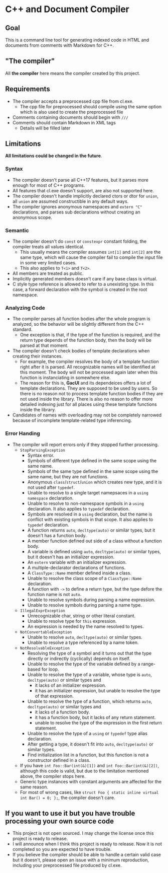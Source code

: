 # C++ and Document Compiler

## Goal

This is a command line tool for generating indexed code in HTML and documents from comments with Markdown for C++.

## "The compiler"

All **the compiler** here means the compiler created by this project.

## Requirements

- The compiler accepts a preprocessed cpp file from cl.exe.
  - The cpp file for preprocessed should compile using the same option which is also used to create the preprocessed file
- Comments containing documents should begin with `///`
- Comments should contain Markdown in XML tags
  - Details will be filled later

## Limitations

**All limitations could be changed in the future**.

### Syntax

- The compiler doesn't parse all C++17 features, but it parses more enough for most of C++ programs.
- All features that cl.exe doesn't support, are also not supported here.
- The compiler doesn't handle implicitly declared ctors or dtor for `union`, all `union` are assumed constructible in any default ways.
- The compiler ignores anonymous namespaces and `extern "C"` declarations, and parses sub declarations without creating an anonymous scope.

### Semantic

- The compiler doesn't do `const` or `constexpr` constant folding, the compiler treats all values identical.
  - This usually means the compiler assumes `int[1]` and `int[2]` are the same type, which will cause the compiler fail to compile the input file in some very limited cases.
  - This also applies to `T<1>` and `T<2>`.
- All members are treated as public.
- Implicitly generated members doesn't care if any base class is virtual.
- C style type reference is allowed to refer to a unexisting type. In this case, a forward declaration with the symbol is created in the root namespace.

### Analyzing Code

- The compiler parses all function bodies after the whole program is analyzed, so the behavior will be slightly different from the C++ standard.
  - One exception is that, if the type of the function is required, and the return type depends of the function body, then the body will be parsed at that moment.
- The compiler doesn't check bodies of template declarations when creating their instances.
  - For example, the compiler resolves the body of a template function right after it is parsed. All recognizable names will be identified at this moment. The body will not be processed again later when this function is instanciating in somewhere else.
  - The reason for this is, **GacUI** and its dependeices offers a lot of template declarations. They are supposed to be used by users. So there is no reason not to process template function bodies if they are not used inside the library. There is also no reason to offer more detailed indexing just for all places using these template functions inside the library.
- Candidates of names with overloading may not be completely narrowed because of incomplete template-related type inferencing.

### Error Handing

- The compiler will report errors only if they stopped further processing.
  - `StopParsingException`
    - Syntax error.
    - Symbols of different type defined in the same scope using the same name.
    - Symbols of the same type defined in the same scope using the same name, but they are not functions.
    - Anonymous `class`/`struct`/`union` which creates new type, and it is not used after `typedef`.
    - Unable to resolve to a single target namepsaces in a `using namespace` declaration.
    - Unable to resolve to non-namespace symbols in a `using` declaration. It also applies to `typedef` declaration.
    - Symbols are resolved in a `using` declaration, but the name is conflict with existing symbols in that scope. It also applies to `typedef` declaration.
    - A function returns `auto`, `decltype(auto)` or similar types, but it doesn't has a function body.
    - A member function defined out side of a class without a function body.
    - A variable is defined using `auto`, `decltype(auto)` or similar types, but it doesn't has an initializer expression.
    - An `extern` variable with an initializer expression.
    - A multiple-declarator declarations of functions.
    - A `ClassType::Name` member defined inside a class.
    - Unable to resolve the class scope of a `ClassType::Name` declaration.
    - A function with `->` to define a return type, but the type defore the function name is not `auto`.
    - Unable to resolve symbols during parsing a name expression.
    - Unable to resolve symbols during parsing a name type.
  - `IllegalExprException`
    - Unrecognizable char, string or other literal constant.
    - Unable to resolve type for `this` expression.
    - An expression is needed by the name resolved to types.
  - `NotConvertableException`
    - Unable to resolve `auto`, `decltype(auto)` or similar types.
    - Unable to resolve a type referenced by a name token.
  - `NotResolvableException`
    - Resolving the type of a symbol and it turns out that the type directly or indirectly (cyclically) depends on itself.
    - Unable to resolve the type of the variable defined by a range-based for loop.
    - Unable to resolve the type of a variable, whose type is `auto`, `decltype(auto)` or similar types and
      - it lacks of an initializer expression.
      - it has an initializer expression, but unable to resolve the type of that expression.
    - Unable to resolve the type of a function, which returns `auto`, `decltype(auto)` or similar types and
      - it lacks of a function body.
      - it has a function body, but it lacks of any return statement.
      - unable to resolve the type of the expression in the first return statement.
    - Unable to resolve the type of a `using` or `typedef` type alias declaration.
    - After getting a type, it doesn't fit into `auto`, `decltype(auto)` or similar types.
    - Find initialization list in a function, but this function is not a constructor defined in a class.
  - If you have `int Foo::Bar(int(&)[1])` and `int Foo::Bar(int(&)[2])`, although this code is valid, but due to the limitation mentioned above, the compiler stops here.
  - Generic type instances with constant arguments are affected for the same reason.
  - For most of wrong cases, like `struct Foo { static inline virtual int Bar() = 0; };`, the compiler doesn't care.

## If you want to use it but you have trouble processing your own source code

- This project is not open sourced. I may change the license once this project is ready to release.
- I will announce when I think this project is ready to release. Now it is not completed so you are expected to have trouble.
- If you believe the compiler should be able to handle a certain valid case but it doesn't, please open an issue with a minimum reproduction, including your preprocessed file produced by cl.exe.